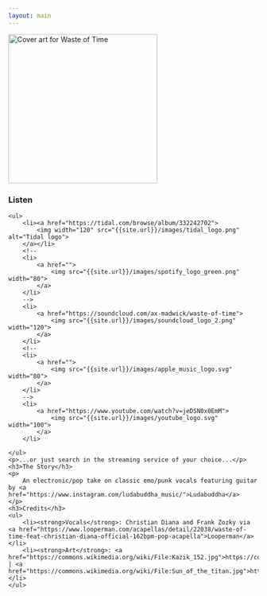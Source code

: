 ```yaml
---
layout: main
---
```


<div class="track__art">
<img src="{{site.url}}/images/waste_of_time@600x600.jpg" alt="Cover art for Waste of Time" width="300">
</div>
<div class="track__links">
	<h3>Listen</h3>

	<ul>
		<li><a href="https://tidal.com/browse/album/332242702">
			<img width="120" src="{{site.url}}/images/tidal_logo.png" alt="Tidal logo">
		</a></li>
		<!--
		<li>
			<a href="">
				<img src="{{site.url}}/images/spotify_logo_green.png" width="80">
			</a>
		</li>
		-->
		<li>
			<a href="https://soundcloud.com/ax-madwick/waste-of-time">
				<img src="{{site.url}}/images/soundcloud_logo_2.png" width="120">
			</a>
		</li>
		<!--
		<li>
			<a href="">
				<img src="{{site.url}}/images/apple_music_logo.svg" width="80">
			</a>
		</li>
		-->
		<li>
			<a href="https://www.youtube.com/watch?v=jeDSN0x0EmM">
				<img src="{{site.url}}/images/youtube_logo.svg" width="100">
			</a>
		</li>

	</ul>
	<p>...or just search in the streaming service of your choice...</p>
	<h3>The Story</h3>
	<p>
		An electronic/pop take on classic emo/punk vocals featuring guitar by <a href="https://www.instagram.com/ludabuddha_music/">Ludabuddha</a>
	</p>
	<h3>Credits</h3>
	<ul>
		<li><strong>Vocals</strong>: Christian Diana and Frank Zozky via <a href="https://www.looperman.com/acapellas/detail/22038/waste-of-time-feat-christian-diana-official-162bpm-pop-acapella">Looperman</a></li>
		<li><strong>Art</strong>: <a href="https://commons.wikimedia.org/wiki/File:Kazik_152.jpg">https://commons.wikimedia.org/wiki/File:Kazik_152.jpg</a> | <a href="https://commons.wikimedia.org/wiki/File:Sun_of_the_titan.jpg">https://commons.wikimedia.org/wiki/File:Sun_of_the_titan.jpg</a></li>
	</ul>
</div>